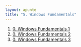 ```yaml
---
layout: apunte
title: "5. Windows Fundamentals"
---
```


1. [0. Windows Fundamentals 1](/apuntes/thm/0-pre-career/1-pre-security/5-windows-fundamentals/1-windows-fundamentals-part-1/0-windows-fundamentals-1/)
2. [0. Windows Fundamentals 2](/apuntes/thm/0-pre-career/1-pre-security/5-windows-fundamentals/2-windows-fundamentals-part-2/0-windows-fundamentals-2/)
3. [0. Windows Fundamentals 3](/apuntes/thm/0-pre-career/1-pre-security/5-windows-fundamentals/3-windows-fundamentals-part-3/0-windows-fundamentals-3/)
